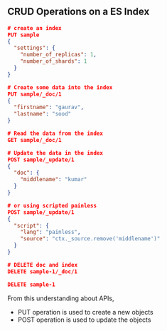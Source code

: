 ## CRUD Operations on a ES Index

```json
# create an index
PUT sample
{
  "settings": {
    "number_of_replicas": 1,
    "number_of_shards": 1
  }
}

# Create some data into the index
PUT sample/_doc/1
{
  "firstname": "gaurav",
  "lastname": "sood"
}

# Read the data from the index
GET sample/_doc/1

# Update the data in the index
POST sample/_update/1
{
  "doc": {
    "middlename": "kumar"
  }
}

# or using scripted painless
POST sample/_update/1
{
  "script": {
    "lang": "painless",
    "source": "ctx._source.remove('middlename')"
  }
}

# DELETE doc and index
DELETE sample-1/_doc/1

DELETE sample-1
```

From this understanding about APIs,
- PUT operation is used to create a new objects
- POST operation is used to update the objects